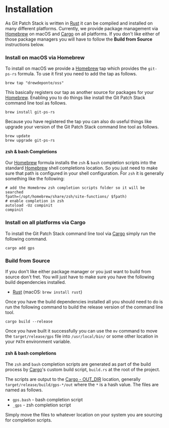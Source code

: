 # Installation

As Git Patch Stack is written in [Rust][] it can be compiled and installed on
many different platforms. Currently, we provide package management via
[Homebrew][] on macOS and [Cargo][] on all platforms. If you don't like either
of those package managers you will have to follow the **Build from Source**
instructions below.

### Install on macOS via Homebrew

To install on macOS we provide a [Homebrew][] tap which provides the
`git-ps-rs` formula. To use it first you need to add the tap as follows.

	brew tap "drewdeponte/oss"

This basically registers our tap as another source for packages for your
[Homebrew][]. Enabling you to do things like install the Git Patch Stack
command line tool as follows.

	brew install git-ps-rs

Because you have registered the tap you can also do useful things like upgrade
your version of the Git Patch Stack command line tool as follows.

	brew update
	brew upgrade git-ps-rs

#### zsh & bash Completions

Our [Homebrew][] formula installs the `zsh` & `bash` completion scripts into the
standard [Homebrew][] shell completions location. So you just need to make sure
that path is configured in your shell configuration. For `zsh` it is generally
something like the following:

	# add the Homebrew zsh completion scripts folder so it will be searched
	fpath=(/opt/homebrew/share/zsh/site-functions/ $fpath)
	# enable completion in zsh
	autoload -Uz compinit
	compinit

### Install on all platforms via Cargo

To install the Git Patch Stack command line tool via [Cargo][] simply run the
following command.

	cargo add gps

### Build from Source

If you don't like either package manager or you just want to build from source
don't fret. You will just have to make sure you have the following build
dependencies installed.

- [Rust][] (macOS: `brew install rust`)

Once you have the build dependencies installed all you should need to do is
run the following command to build the release version of the command line
tool.

	cargo build --release

Once you have built it successfully you can use the `mv` command to move the
`target/release/gps` file into `/usr/local/bin/` or some other location in your
`PATH` environment variable.

#### zsh & bash completions

The `zsh` and `bash` completion scripts are generated as part of the build
process by [Cargo][]'s custom build script, `build.rs` at the root of the
project.

The scripts are output to the [Cargo -
OUT_DIR](https://doc.rust-lang.org/cargo/reference/environment-variables.html)
location, generally `target/release/build/gps-*/out` where the `*` is a hash
value. The files are named as follows.

- `gps.bash` - bash completion script
- `_gps` - zsh completion script

Simply move the files to whatever location on your system you are sourcing for
completion scripts.

[Rust]: https://www.rust-lang.org
[Homebrew]: https://brew.sh
[Cargo]: https://doc.rust-lang.org/cargo/
